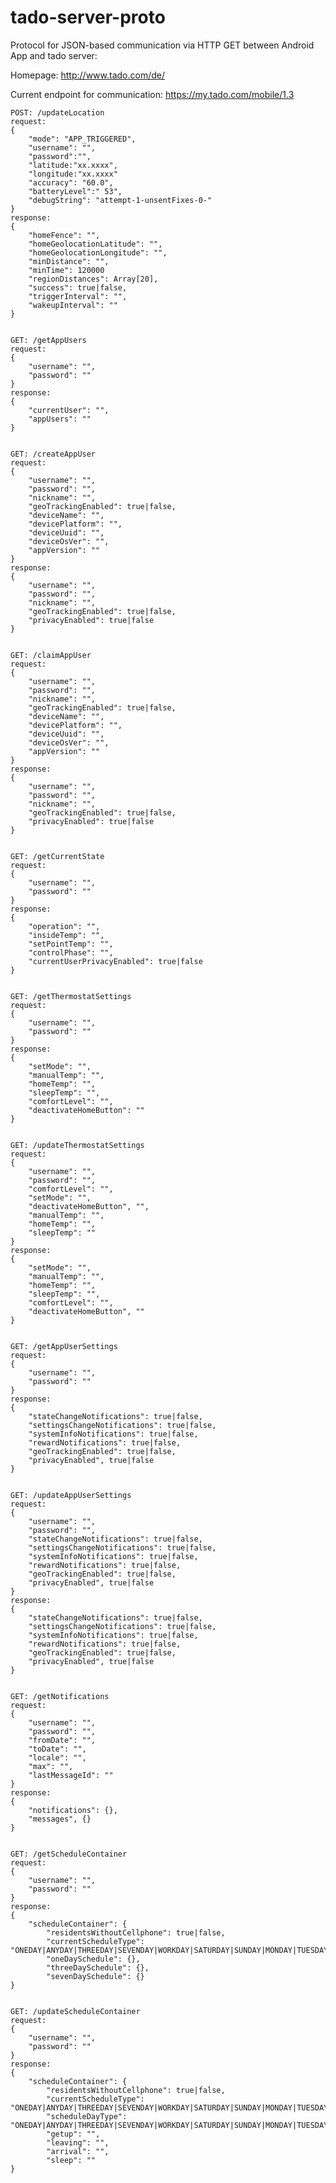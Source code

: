 tado-server-proto
=================

Protocol for JSON-based communication via HTTP GET between Android App and tado server:

Homepage: http://www.tado.com/de/

Current endpoint for communication: https://my.tado.com/mobile/1.3


    POST: /updateLocation
    request:
    {
        "mode": "APP_TRIGGERED",
        "username": "",
        "password":"",
        "latitude:"xx.xxxx",
        "longitude:"xx.xxxx"
        "accuracy": "60.0",
        "batteryLevel":" 53",
        "debugString": "attempt-1-unsentFixes-0-"
    }
    response:
    {
        "homeFence": "",
        "homeGeolocationLatitude": "",
        "homeGeolocationLongitude": "",
        "minDistance": "",
        "minTime": 120000
        "regionDistances": Array[20],
        "success": true|false,
        "triggerInterval": "",
        "wakeupInterval": ""
    }


    GET: /getAppUsers
    request:
    {
        "username": "",
        "password": ""
    }
    response:
    {
        "currentUser": "",
        "appUsers": ""
    }


    GET: /createAppUser
    request:
    {
        "username": "",
        "password": "",
        "nickname": "",
        "geoTrackingEnabled": true|false,
        "deviceName": "",
        "devicePlatform": "",
        "deviceUuid": "",
        "deviceOsVer": "",
        "appVersion": ""
    }
    response:
    {
        "username": "",
        "password": "",
        "nickname": "",
        "geoTrackingEnabled": true|false,
        "privacyEnabled": true|false
    }


    GET: /claimAppUser
    request:
    {
        "username": "",
        "password": "",
        "nickname": "",
        "geoTrackingEnabled": true|false,
        "deviceName": "",
        "devicePlatform": "",
        "deviceUuid": "",
        "deviceOsVer": "",
        "appVersion": ""
    }
    response:
    {
        "username": "",
        "password": "",
        "nickname": "",
        "geoTrackingEnabled": true|false,
        "privacyEnabled": true|false
    }


    GET: /getCurrentState
    request:
    {
        "username": "",
        "password": ""
    }
    response:
    {
        "operation": "",
        "insideTemp": "",
        "setPointTemp": "",
        "controlPhase": "",
        "currentUserPrivacyEnabled": true|false
    }


    GET: /getThermostatSettings
    request:
    {
        "username": "",
        "password": ""
    }
    response:
    {
        "setMode": "",
        "manualTemp": "",
        "homeTemp": "",
        "sleepTemp": "",
        "comfortLevel": "",
        "deactivateHomeButton": ""
    }


    GET: /updateThermostatSettings
    request:
    {
        "username": "",
        "password": "",
        "comfortLevel": "",
        "setMode": "",
        "deactivateHomeButton", "",
        "manualTemp": "",
        "homeTemp": "",
        "sleepTemp": ""
    }
    response:
    {
        "setMode": "",
        "manualTemp": "",
        "homeTemp": "",
        "sleepTemp": "",
        "comfortLevel": "",
        "deactivateHomeButton", ""
    }


    GET: /getAppUserSettings
    request:
    {
        "username": "",
        "password": ""
    }
    response:
    {
        "stateChangeNotifications": true|false,
        "settingsChangeNotifications": true|false,
        "systemInfoNotifications": true|false,
        "rewardNotifications": true|false,
        "geoTrackingEnabled": true|false,
        "privacyEnabled", true|false
    }


    GET: /updateAppUserSettings
    request:
    {
        "username": "",
        "password": "",
        "stateChangeNotifications": true|false,
        "settingsChangeNotifications": true|false,
        "systemInfoNotifications": true|false,
        "rewardNotifications": true|false,
        "geoTrackingEnabled": true|false,
        "privacyEnabled", true|false
    }
    response:
    {
        "stateChangeNotifications": true|false,
        "settingsChangeNotifications": true|false,
        "systemInfoNotifications": true|false,
        "rewardNotifications": true|false,
        "geoTrackingEnabled": true|false,
        "privacyEnabled", true|false
    }


    GET: /getNotifications
    request:
    {
        "username": "",
        "password": "",
        "fromDate": "",
        "toDate": "",
        "locale": "",
        "max": "",
        "lastMessageId": ""
    }
    response:
    {
        "notifications": {},
        "messages", {}
    }


    GET: /getScheduleContainer
    request:
    {
        "username": "",
        "password": ""
    }
    response:
    {
        "scheduleContainer": {
            "residentsWithoutCellphone": true|false,
            "currentScheduleType": "ONEDAY|ANYDAY|THREEDAY|SEVENDAY|WORKDAY|SATURDAY|SUNDAY|MONDAY|TUESDAY|WEDNESDAY|..."
            "oneDaySchedule": {},
            "threeDaySchedule": {},
            "sevenDaySchedule": {}
    }


    GET: /updateScheduleContainer
    request:
    {
        "username": "",
        "password": ""
    }
    response:
    {
        "scheduleContainer": {
            "residentsWithoutCellphone": true|false,
            "currentScheduleType": "ONEDAY|ANYDAY|THREEDAY|SEVENDAY|WORKDAY|SATURDAY|SUNDAY|MONDAY|TUESDAY|WEDNESDAY|..."
            "scheduleDayType": "ONEDAY|ANYDAY|THREEDAY|SEVENDAY|WORKDAY|SATURDAY|SUNDAY|MONDAY|TUESDAY|WEDNESDAY|...",
            "getup": "",
            "leaving": "",
            "arrival": "",
            "sleep": ""
    }
